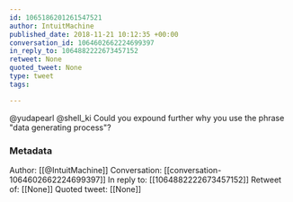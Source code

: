 ```yaml
---
id: 1065186201261547521
author: IntuitMachine
published_date: 2018-11-21 10:12:35 +00:00
conversation_id: 1064602662224699397
in_reply_to: 1064882222673457152
retweet: None
quoted_tweet: None
type: tweet
tags:

---
```


@yudapearl @shell_ki Could you expound further why you use the phrase "data generating process"?

### Metadata

Author: [[@IntuitMachine]]
Conversation: [[conversation-1064602662224699397]]
In reply to: [[1064882222673457152]]
Retweet of: [[None]]
Quoted tweet: [[None]]
